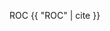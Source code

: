
ROC {{ "ROC" | cite }}


<!-- 

Some data here [first][1].
 
Some more data here [second][2].


[1]: /citations.md#first
[2]: /citations.md#second



 -->

<!-- https://toolchain.gitbook.com/config.html -->
<!-- https://toolchain.gitbook.com/plugins/hooks.html -->
<!-- https://toolchain.gitbook.com/plugins/blocks.html -->
<!-- https://toolchain.gitbook.com/plugins/filters.html -->
<!-- https://toolchain.gitbook.com/plugins/api.html -->
